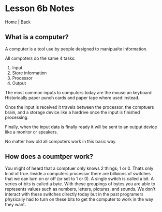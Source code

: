 # Lesson 6b Notes

[Home](/README.md) | [Back](/102-main/102TableofContents.md)

## What is a computer?

A computer is a tool use by people designed to manipualte information. 

All compoters do the same 4 tasks:
 1. Input
 1. Store information
 1. Processor
 1. Output

The most common inputs to computers today are the mouse an keyboard. Historically paper punch cards and paper tape where used instead. 

Once the input is received it travels between the processor, the comptuers brain, and a storage device like a hardrive once the input is finished processing.

Finally, when the input data is finally ready it will be sent to an output device like a monitor or speakers.


No matter how old all computers work in this basic way. 


## How does a coumtper work?

You might of heard that a comptuer only knows 2 things; 1 or 0. Thats only kind of true. Inside a computers processor there are billoions of switches that we can turn on or off (or set to 1 or 0). A single switch is called a bit. A series of bits is called a byte. With these groupings of bytes you are able to represents values such as numbers, letters, pictures, and sounds. We don't interact with these switches directly today but in the past programers physically had to turn on these bits to get the computer to work in the way they want. 





